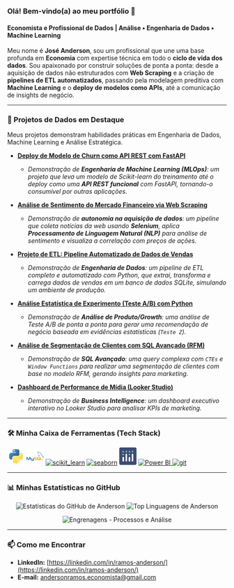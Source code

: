 ### Olá! Bem-vindo(a) ao meu portfólio 👋

#### Economista e Profissional de Dados | Análise • Engenharia de Dados • Machine Learning

Meu nome é **José Anderson**, sou um profissional que une uma base profunda em **Economia** com expertise técnica em todo o **ciclo de vida dos dados**. Sou apaixonado por construir soluções de ponta a ponta: desde a aquisição de dados não estruturados com **Web Scraping** e a criação de **pipelines de ETL automatizados**, passando pela modelagem preditiva com **Machine Learning** e o **deploy de modelos como APIs**, até a comunicação de insights de negócio.

---

### 🚀 Projetos de Dados em Destaque

Meus projetos demonstram habilidades práticas em Engenharia de Dados, Machine Learning e Análise Estratégica.

-   **[Deploy de Modelo de Churn como API REST com FastAPI](https://github.com/ramos-anderson/deploy-modelo-churn-fastapi)**
    -   *Demonstração de **Engenharia de Machine Learning (MLOps)**: um projeto que leva um modelo de Scikit-learn do treinamento até o deploy como uma **API REST funcional** com FastAPI, tornando-o consumível por outras aplicações.*

-   **[Análise de Sentimento do Mercado Financeiro via Web Scraping](https://github.com/ramos-anderson/analise-sentimento-financeiro-python)**
    -   *Demonstração de **autonomia na aquisição de dados**: um pipeline que coleta notícias da web usando **Selenium**, aplica **Processamento de Linguagem Natural (NLP)** para análise de sentimento e visualiza a correlação com preços de ações.*

-   **[Projeto de ETL: Pipeline Automatizado de Dados de Vendas](https://github.com/ramos-anderson/projeto-pipeline-etl-python)**
    -   *Demonstração de **Engenharia de Dados**: um pipeline de ETL completo e automatizado com Python, que extrai, transforma e carrega dados de vendas em um banco de dados SQLite, simulando um ambiente de produção.*

-   **[Análise Estatística de Experimento (Teste A/B) com Python](https://github.com/ramos-anderson/analise-estatistica-teste-ab)**
    -   *Demonstração de **Análise de Produto/Growth**: uma análise de Teste A/B de ponta a ponta para gerar uma recomendação de negócio baseada em evidências estatísticas (`Teste Z`).*
    
-   **[Análise de Segmentação de Clientes com SQL Avançado (RFM)](https://github.com/ramos-anderson/projeto-sql-rfm-ecommerce)**
    -   *Demonstração de **SQL Avançado**: uma query complexa com `CTEs` e `Window Functions` para realizar uma segmentação de clientes com base no modelo RFM, gerando insights para marketing.*

-   **[Dashboard de Performance de Mídia (Looker Studio)](https://lookerstudio.google.com/reporting/982cb5f8-d61b-4de7-8702-fd988392d359)**
    -   *Demonstração de **Business Intelligence**: um dashboard executivo interativo no Looker Studio para analisar KPIs de marketing.*

---

### 🛠️ Minha Caixa de Ferramentas (Tech Stack)

<p align="left">
  <a href="https://www.python.org" target="_blank" rel="noreferrer"><img src="https://raw.githubusercontent.com/devicons/devicon/master/icons/python/python-original.svg" alt="python" width="40" height="40"/></a>
  <a href="https://www.mysql.com/" target="_blank" rel="noreferrer"><img src="https://raw.githubusercontent.com/devicons/devicon/master/icons/mysql/mysql-original-wordmark.svg" alt="mysql" width="40" height="40"/></a>
  <a href="https://scikit-learn.org/" target="_blank" rel="noreferrer"><img src="https://upload.wikimedia.org/wikipedia/commons/0/05/Scikit_learn_logo_small.svg" alt="scikit_learn" width="40" height="40"/></a>
  <a href="https://seaborn.pydata.org/" target="_blank" rel="noreferrer"><img src="https://seaborn.pydata.org/_images/logo-mark-lightbg.svg" alt="seaborn" width="40" height="40"/></a>
  <a href="https://plotly.com/" target="_blank" rel="noreferrer"><img src="https://raw.githubusercontent.com/devicons/devicon/master/icons/plotly/plotly-original.svg" alt="plotly" width="40" height="40"/></a>
 <a href="https://powerbi.microsoft.com/en-us/" target="_blank" rel="noreferrer"><img src="https://upload.wikimedia.org/wikipedia/commons/c/cf/New_Power_BI_Logo.svg" alt="Power BI" width="40" height="40"/>
  <a href="https://git-scm.com/" target="_blank" rel="noreferrer"><img src="https://www.vectorlogo.zone/logos/git-scm/git-scm-icon.svg" alt="git" width="40" height="40"/></a>
</p>

---

### 📊 Minhas Estatísticas no GitHub

<p align="center">
  <img align="center" src="https://github-readme-stats.vercel.app/api?username=ramos-anderson&show_icons=true&theme=dracula&include_all_commits=true&count_private=true" alt="Estatísticas do GitHub de Anderson"/>
  <img align="center" src="https://github-readme-stats.vercel.app/api/top-langs/?username=ramos-anderson&layout=compact&langs_count=7&theme=dracula" alt="Top Linguagens de Anderson"/>
</p>
<p align="center">
  <img src="https://art.ngfiles.com/images/1600000/1600182_pinkmoth_more-gear-gif.gif?f1611153196" alt="Engrenagens - Processos e Análise" width="400">
</p>

---

### 📫 Como me Encontrar

-   **LinkedIn:** [https://linkedin.com/in/ramos-anderson/](https://linkedin.com/in/ramos-anderson/)
-   **E-mail:** andersonramos.economista@gmail.com

<!--
**ramos-anderson/ramos-anderson** is a ✨ _special_ ✨ repository because its `README.md` (this file) appears on your GitHub profile.

Here are some ideas to get you started:

- 🔭 I’m currently working on ...
- 🌱 I’m currently learning ...
- 👯 I’m looking to collaborate on ...
- 🤔 I’m looking for help with ...
- 💬 Ask me about ...
- 📫 How to reach me: ...
- 😄 Pronouns: ...
- ⚡ Fun fact: ...
-->
